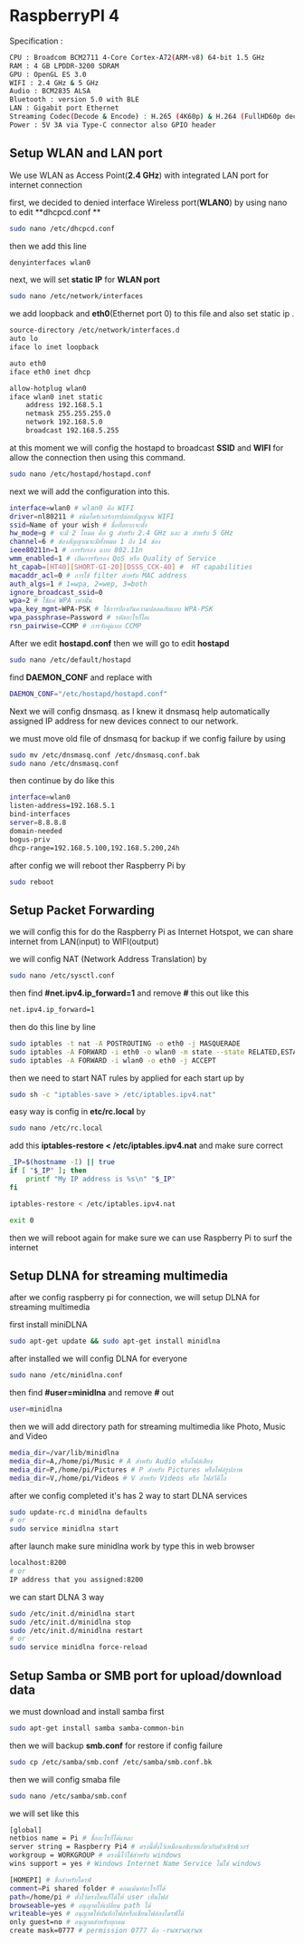 # RaspberryPI 4 

Specification :

```bash
CPU : Broadcom BCM2711 4-Core Cortex-A72(ARM-v8) 64-bit 1.5 GHz
RAM : 4 GB LPDDR-3200 SDRAM
GPU : OpenGL ES 3.0 
WIFI : 2.4 GHz & 5 GHz 
Audio : BCM2835 ALSA
Bluetooth : version 5.0 with BLE
LAN : Gigabit port Ethernet
Streaming Codec(Decode & Encode) : H.265 (4K60p) & H.264 (FullHD60p decode , FullHD30p encode)
Power : 5V 3A via Type-C connector also GPIO header 
```

## Setup WLAN and LAN port

We use WLAN as Access Point(**2.4 GHz**) with integrated LAN port for internet connection

first, we decided to denied interface Wireless port(**WLAN0**) by using nano to edit **dhcpcd.conf **

```bash
sudo nano /etc/dhcpcd.conf
```
then we add this line
```bash
denyinterfaces wlan0
```

next, we will set **static IP** for **WLAN port**
```bash
sudo nano /etc/network/interfaces
```
we add loopback and **eth0**(Ethernet port 0) to this file and also set static ip .
```bash
source-directory /etc/network/interfaces.d
auto lo
iface lo inet loopback

auto eth0
iface eth0 inet dhcp

allow-hotplug wlan0
iface wlan0 inet static
    address 192.168.5.1
    netmask 255.255.255.0
    network 192.168.5.0
    broadcast 192.168.5.255
```
at this moment we will config the hostapd to broadcast **SSID** and **WIFI** for allow the connection then using this command.
```bash
sudo nano /etc/hostapd/hostapd.conf
```
next we will add the configuration into this.
```bash
interface=wlan0 # wlan0 คือ WIFI
driver=nl80211 # ชนิดไดร์เวอร์การปล่อยสัญญาณ WIFI 
ssid=Name of your wish # ชื่อที่อยากจะตั้ง
hw_mode=g # จะมี 2 โหมด คือ g สำหรับ 2.4 GHz และ a สำหรับ 5 GHz
channel=6 # ช่องสัญญาณจะมีทั้งหมด 1 ถึง 14 ช่อง
ieee80211n=1 # การรับรอง แบบ 802.11n
wmm_enabled=1 # เปิดการรับรอง QoS หรือ Quality of Service
ht_capab=[HT40][SHORT-GI-20][DSSS_CCK-40] #  HT capabilities
macaddr_acl=0 # การใช้ filter สำหรับ MAC address
auth_algs=1 # 1=wpa, 2=wep, 3=both
ignore_broadcast_ssid=0
wpa=2 # ใช้แค่ WPA เท่านั้น
wpa_key_mgmt=WPA-PSK # ใช้การป้องกันความปลอดภัยแบบ WPA-PSK
wpa_passphrase=Password # รหัสอะไรก็ไดเ
rsn_pairwise=CCMP # การจับคู่แบบ CCMP 
```
After we edit **hostapd.conf** then we will go to edit **hostapd**
```bash
sudo nano /etc/default/hostapd
```
find **DAEMON_CONF** and replace with
```bash
DAEMON_CONF="/etc/hostapd/hostapd.conf"
```

Next we will config dnsmasq. as I knew it dnsmasq help automatically assigned IP address for new devices connect to our network.

we must move old file of dnsmasq for backup if we config failure by using 
```bash
sudo mv /etc/dnsmasq.conf /etc/dnsmasq.conf.bak
sudo nano /etc/dnsmasq.conf
```
then continue by do like this
```bash
interface=wlan0 
listen-address=192.168.5.1
bind-interfaces 
server=8.8.8.8
domain-needed
bogus-priv
dhcp-range=192.168.5.100,192.168.5.200,24h
```
after config we will reboot ther Raspberry Pi by
```bash
sudo reboot
```

## Setup Packet Forwarding 

we will config this for do the Raspberry Pi as Internet Hotspot, we can share internet from LAN(input) to WIFI(output)

we will config NAT (Network Address Translation) by
```bash
sudo nano /etc/sysctl.conf
```
then find **#net.ipv4.ip_forward=1** and remove **#** this out like this
```bash
net.ipv4.ip_forward=1
```

then do this line by line 
```bash
sudo iptables -t nat -A POSTROUTING -o eth0 -j MASQUERADE  
sudo iptables -A FORWARD -i eth0 -o wlan0 -m state --state RELATED,ESTABLISHED -j ACCEPT
sudo iptables -A FORWARD -i wlan0 -o eth0 -j ACCEPT
```
then we need to start NAT rules by applied for each start up by
```bash
sudo sh -c "iptables-save > /etc/iptables.ipv4.nat"
```
easy way is config in **etc/rc.local** by

```bash
sudo nano /etc/rc.local
```
add this **iptables-restore < /etc/iptables.ipv4.nat** and make sure correct

```bash
_IP=$(hostname -I) || true
if [ "$_IP" ]; then
    printf "My IP address is %s\n" "$_IP"
fi

iptables-restore < /etc/iptables.ipv4.nat

exit 0
```
then we will reboot again for make sure we can use Raspberry Pi to surf the internet


## Setup DLNA for streaming multimedia

after we config raspberry pi for connection, we will setup DLNA for streaming multimedia 

first install miniDLNA
```bash
sudo apt-get update && sudo apt-get install minidlna
```
after installed we will config DLNA for everyone

```bash
sudo nano /etc/minidlna.conf
```
then find **#user=minidlna** and remove **#** out
```bash
user=minidlna
```
then we will add directory path for streaming multimedia like Photo, Music and Video 

```bash
media_dir=/var/lib/minidlna
media_dir=A,/home/pi/Music # A สำหรับ Audio หรือไฟล์เสียง
media_dir=P,/home/pi/Pictures # P สำหรับ Pictures หรือไฟล์รูปภาพ
media_dir=V,/home/pi/Videos # V สำหรับ Videos หรือ ไฟล์วีดีโอ
```
after we config completed it's has 2 way to start DLNA services
```bash
sudo update-rc.d minidlna defaults
# or
sudo service minidlna start
```
after launch make sure minidlna work by type this in web browser
```bash
localhost:8200
# or 
IP address that you assigned:8200
```

we can start DLNA 3 way
```bash
sudo /etc/init.d/minidlna start
sudo /etc/init.d/minidlna stop
sudo /etc/init.d/minidlna restart
# or 
sudo service minidlna force-reload
```

## Setup Samba or SMB port for upload/download data

we must download and install samba first
```bash
sudo apt-get install samba samba-common-bin
```
then we will backup **smb.conf** for restore if config failure
```bash
sudo cp /etc/samba/smb.conf /etc/samba/smb.conf.bk
```

then we will config smaba file

```bash
sudo nano /etc/samba/smb.conf
```

we will set like this

```bash
[global]
netbios name = Pi # ชื่ออะไรก็ได้แหละ
server string = Raspberry Pi4 # ตรงนี้ตั้งไว้เหมือนอธิบายเกี่ยวกับตัวเซิร์ฟเวอร์
workgroup = WORKGROUP # ตรงนี้ไว้ใช้สำหรับ windows 
wins support = yes # Windows Internet Name Service ไม่ใช่ windows 

[HOMEPI] # ชื่อสำหรับไดรฟ์
comment=Pi shared folder # คอมเม้นท์อะไรก็ได้
path=/home/pi # ตั้งไว้ตรงไหนก็ได้ให้ user เห็นไฟล์
browseable=yes # อนุญาตให้เปลี่ยน path ได้
writeable=yes # อนุญาตให้บันทึกไฟล์หรือเขียนไฟล์ลงไดรฟ์ได้
only guest=no # อนุญาตสำหรับทุกคน
create mask=0777 # permission 0777 คือ -rwxrwxrwx

```
